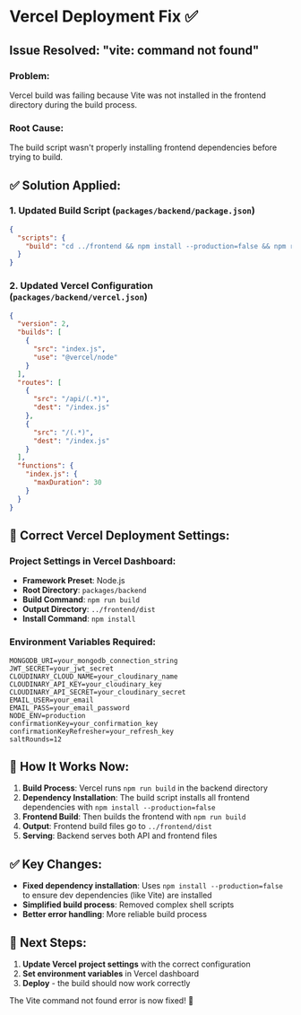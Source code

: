 # Vercel Deployment Fix ✅

## Issue Resolved: "vite: command not found"

### **Problem:**
Vercel build was failing because Vite was not installed in the frontend directory during the build process.

### **Root Cause:**
The build script wasn't properly installing frontend dependencies before trying to build.

## ✅ **Solution Applied:**

### 1. **Updated Build Script** (`packages/backend/package.json`)
```json
{
  "scripts": {
    "build": "cd ../frontend && npm install --production=false && npm run build"
  }
}
```

### 2. **Updated Vercel Configuration** (`packages/backend/vercel.json`)
```json
{
  "version": 2,
  "builds": [
    {
      "src": "index.js",
      "use": "@vercel/node"
    }
  ],
  "routes": [
    {
      "src": "/api/(.*)",
      "dest": "/index.js"
    },
    {
      "src": "/(.*)",
      "dest": "/index.js"
    }
  ],
  "functions": {
    "index.js": {
      "maxDuration": 30
    }
  }
}
```

## 🚀 **Correct Vercel Deployment Settings:**

### **Project Settings in Vercel Dashboard:**
- **Framework Preset**: Node.js
- **Root Directory**: `packages/backend`
- **Build Command**: `npm run build`
- **Output Directory**: `../frontend/dist`
- **Install Command**: `npm install`

### **Environment Variables Required:**
```env
MONGODB_URI=your_mongodb_connection_string
JWT_SECRET=your_jwt_secret
CLOUDINARY_CLOUD_NAME=your_cloudinary_name
CLOUDINARY_API_KEY=your_cloudinary_key
CLOUDINARY_API_SECRET=your_cloudinary_secret
EMAIL_USER=your_email
EMAIL_PASS=your_email_password
NODE_ENV=production
confirmationKey=your_confirmation_key
confirmationKeyRefresher=your_refresh_key
saltRounds=12
```

## 🔄 **How It Works Now:**

1. **Build Process**: Vercel runs `npm run build` in the backend directory
2. **Dependency Installation**: The build script installs all frontend dependencies with `npm install --production=false`
3. **Frontend Build**: Then builds the frontend with `npm run build`
4. **Output**: Frontend build files go to `../frontend/dist`
5. **Serving**: Backend serves both API and frontend files

## ✅ **Key Changes:**

- **Fixed dependency installation**: Uses `npm install --production=false` to ensure dev dependencies (like Vite) are installed
- **Simplified build process**: Removed complex shell scripts
- **Better error handling**: More reliable build process

## 🎯 **Next Steps:**

1. **Update Vercel project settings** with the correct configuration
2. **Set environment variables** in Vercel dashboard
3. **Deploy** - the build should now work correctly

The Vite command not found error is now fixed! 🚀
